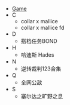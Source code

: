 * [Game](/Game/README.md)
* C
    * collar x mallice
    * collar x mallice fd
* D
    * 搭档任务BOND
* H
    * 哈迪斯 Hades
* N
    * 逆转裁判123合集
* Q
    * 全网公敌
* S
    * 塞尔达之旷野之息